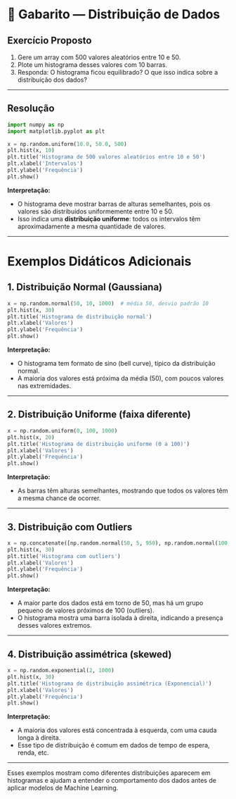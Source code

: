# 📝 Gabarito — Distribuição de Dados

## Exercício Proposto

1. Gere um array com 500 valores aleatórios entre 10 e 50.
2. Plote um histograma desses valores com 10 barras.
3. Responda: O histograma ficou equilibrado? O que isso indica sobre a distribuição dos dados?

---

## Resolução

```python
import numpy as np
import matplotlib.pyplot as plt

x = np.random.uniform(10.0, 50.0, 500)
plt.hist(x, 10)
plt.title('Histograma de 500 valores aleatórios entre 10 e 50')
plt.xlabel('Intervalos')
plt.ylabel('Frequência')
plt.show()
```

**Interpretação:**
- O histograma deve mostrar barras de alturas semelhantes, pois os valores são distribuídos uniformemente entre 10 e 50.
- Isso indica uma **distribuição uniforme**: todos os intervalos têm aproximadamente a mesma quantidade de valores.

---

# Exemplos Didáticos Adicionais

## 1. Distribuição Normal (Gaussiana)

```python
x = np.random.normal(50, 10, 1000)  # média 50, desvio padrão 10
plt.hist(x, 30)
plt.title('Histograma de distribuição normal')
plt.xlabel('Valores')
plt.ylabel('Frequência')
plt.show()
```

**Interpretação:**
- O histograma tem formato de sino (bell curve), típico da distribuição normal.
- A maioria dos valores está próxima da média (50), com poucos valores nas extremidades.

---

## 2. Distribuição Uniforme (faixa diferente)

```python
x = np.random.uniform(0, 100, 1000)
plt.hist(x, 20)
plt.title('Histograma de distribuição uniforme (0 a 100)')
plt.xlabel('Valores')
plt.ylabel('Frequência')
plt.show()
```

**Interpretação:**
- As barras têm alturas semelhantes, mostrando que todos os valores têm a mesma chance de ocorrer.

---

## 3. Distribuição com Outliers

```python
x = np.concatenate([np.random.normal(50, 5, 950), np.random.normal(100, 1, 50)])
plt.hist(x, 30)
plt.title('Histograma com outliers')
plt.xlabel('Valores')
plt.ylabel('Frequência')
plt.show()
```

**Interpretação:**
- A maior parte dos dados está em torno de 50, mas há um grupo pequeno de valores próximos de 100 (outliers).
- O histograma mostra uma barra isolada à direita, indicando a presença desses valores extremos.

---

## 4. Distribuição assimétrica (skewed)

```python
x = np.random.exponential(2, 1000)
plt.hist(x, 30)
plt.title('Histograma de distribuição assimétrica (Exponencial)')
plt.xlabel('Valores')
plt.ylabel('Frequência')
plt.show()
```

**Interpretação:**
- A maioria dos valores está concentrada à esquerda, com uma cauda longa à direita.
- Esse tipo de distribuição é comum em dados de tempo de espera, renda, etc.

---

Esses exemplos mostram como diferentes distribuições aparecem em histogramas e ajudam a entender o comportamento dos dados antes de aplicar modelos de Machine Learning. 